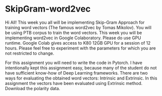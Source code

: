 # SkipGram-word2vec

Hi All!
This week you all will be implementing Skip-Gram Approach for training word vectors (The famous word2vec by Tomas Mikolov). You will be using PTB corpus to train the word vectors. 
This week you will be implementing word2vec in Google Colaboratory. 
Please do use GPU runtime. Google Colab gives access to K80 12GB GPU for a session of 12 hours. Please feel free to experiment with the parameters for which you are not restricted to change.

For this assignment you will need to write the code in Pytorch. I have intentionally kept this assignment easy, because many of the student do not have sufficient know-how of Deep Learning frameworks.
There are two ways for evaluating the obtained word vectors: Intrinsic and Extrinsic. 
In this assignment the vectors have been evaluated using Extrinsic method. Download the polarity data. 
